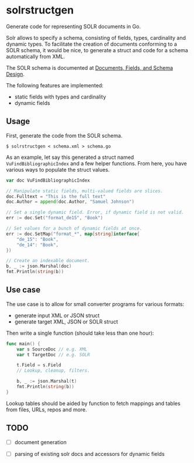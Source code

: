 # solrstructgen

Generate code for representing SOLR documents in Go.

Solr allows to specify a schema, consisting of fields, types, cardinality and
dynamic types. To facilitate the creation of documents conforming to a SOLR
schema, it would be nice, to generate a struct and code for a schema
automatically from XML.

The SOLR schema is documented at [Documents, Fields, and Schema
Design](https://lucene.apache.org/solr/guide/6_6/documents-fields-and-schema-design.html).

The following features are implemented:

* static fields with types and cardinality
* dynamic fields

## Usage

First, generate the code from the SOLR schema.

```shell
$ solrstructgen < schema.xml > schema.go
```

As an example, let say this generated a struct named `VuFindBibliographicIndex`
and a few helper functions. From here, you have various ways to populate the
struct values.

```go
var doc VuFindBibliographicIndex

// Manipulate static fields, multi-valued fields are slices.
doc.Fulltext = "This is the full text"
doc.Author = append(doc.Author, "Samuel Johnson")

// Set a single dynamic field. Error, if dynamic field is not valid.
err := doc.Set("format_de15", "Book")

// Set values for a bunch of dynamic fields at once.
err := doc.SetMap("format_*", map[string]interface{
    "de_15": "Book",
    "de_14": "Book",
})

// Create an indexable document.
b, _ := json.Marshal(doc)
fmt.Println(string(b))
```

## Use case

The use case is to allow for small converter programs for various formats:

* generate input XML or JSON struct
* generate target XML, JSON or SOLR struct

Then write a single function (should take less than one hour):

```go
func main() {
    var s SourceDoc // e.g. XML
    var t TargetDoc // e.g. SOLR

    t.Field = s.Field
    // Lookup, cleanup, filters.

    b, _ := json.Marshal(t)
    fmt.Println(string(b))
}
```

Lookup tables should be aided by function to fetch mappings and tables from
files, URLs, repos and more.


## TODO

* [ ] document generation
* [ ] parsing of existing solr docs and accessors for dynamic fields

